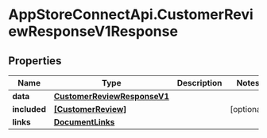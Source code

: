 # AppStoreConnectApi.CustomerReviewResponseV1Response

## Properties

Name | Type | Description | Notes
------------ | ------------- | ------------- | -------------
**data** | [**CustomerReviewResponseV1**](CustomerReviewResponseV1.md) |  | 
**included** | [**[CustomerReview]**](CustomerReview.md) |  | [optional] 
**links** | [**DocumentLinks**](DocumentLinks.md) |  | 


